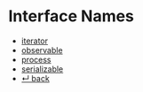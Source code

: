 Interface Names
======

- [iterator](iterator.md)
- [observable](observable.md)
- [process](process.md)
- [serializable](serializable.md)
- [↵ back](../README.md)
